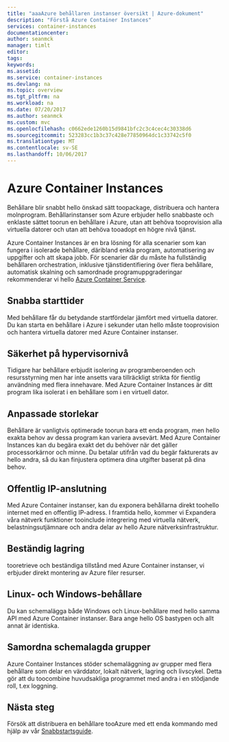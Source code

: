 ```yaml
---
title: "aaaAzure behållaren instanser översikt | Azure-dokument"
description: "Förstå Azure Container Instances"
services: container-instances
documentationcenter: 
author: seanmck
manager: timlt
editor: 
tags: 
keywords: 
ms.assetid: 
ms.service: container-instances
ms.devlang: na
ms.topic: overview
ms.tgt_pltfrm: na
ms.workload: na
ms.date: 07/20/2017
ms.author: seanmck
ms.custom: mvc
ms.openlocfilehash: c0662ede1260b15d9841bfc2c3c4cec4c30338d6
ms.sourcegitcommit: 523283cc1b3c37c428e77850964dc1c33742c5f0
ms.translationtype: MT
ms.contentlocale: sv-SE
ms.lasthandoff: 10/06/2017
---
```

# <a name="azure-container-instances"></a>Azure Container Instances

Behållare blir snabbt hello önskad sätt toopackage, distribuera och hantera molnprogram. Behållarinstanser som Azure erbjuder hello snabbaste och enklaste sättet toorun en behållare i Azure, utan att behöva tooprovision alla virtuella datorer och utan att behöva tooadopt en högre nivå tjänst. 

Azure Container Instances är en bra lösning för alla scenarier som kan fungera i isolerade behållare, däribland enkla program, automatisering av uppgifter och att skapa jobb. För scenarier där du måste ha fullständig behållaren orchestration, inklusive tjänstidentifiering över flera behållare, automatisk skalning och samordnade programuppgraderingar rekommenderar vi hello [Azure Container Service](https://docs.microsoft.com/azure/container-service/).

## <a name="fast-startup-times"></a>Snabba starttider

Med behållare får du betydande startfördelar jämfört med virtuella datorer. Du kan starta en behållare i Azure i sekunder utan hello måste tooprovision och hantera virtuella datorer med Azure Container instanser.

## <a name="hypervisor-level-security"></a>Säkerhet på hypervisornivå

Tidigare har behållare erbjudit isolering av programberoenden och resursstyrning men har inte ansetts vara tillräckligt strikta för fientlig användning med flera innehavare. Med Azure Container Instances är ditt program lika isolerat i en behållare som i en virtuell dator.

## <a name="custom-sizes"></a>Anpassade storlekar

Behållare är vanligtvis optimerade toorun bara ett enda program, men hello exakta behov av dessa program kan variera avsevärt. Med Azure Container Instances kan du begära exakt det du behöver när det gäller processorkärnor och minne. Du betalar utifrån vad du begär fakturerats av hello andra, så du kan finjustera optimera dina utgifter baserat på dina behov.

## <a name="public-ip-connectivity"></a>Offentlig IP-anslutning

Med Azure Container instanser, kan du exponera behållarna direkt toohello internet med en offentlig IP-adress. I framtida hello, kommer vi Expandera våra nätverk funktioner tooinclude integrering med virtuella nätverk, belastningsutjämnare och andra delar av hello Azure nätverksinfrastruktur.

## <a name="persistent-storage"></a>Beständig lagring

tooretrieve och beständiga tillstånd med Azure Container instanser, vi erbjuder direkt montering av Azure filer resurser.

## <a name="linux-and-windows-containers"></a>Linux- och Windows-behållare

Du kan schemalägga både Windows och Linux-behållare med hello samma API med Azure Container instanser. Bara ange hello OS bastypen och allt annat är identiska.

## <a name="co-scheduled-groups"></a>Samordna schemalagda grupper

Azure Container Instances stöder schemaläggning av grupper med flera behållare som delar en värddator, lokalt nätverk, lagring och livscykel. Detta gör att du toocombine huvudsakliga programmet med andra i en stödjande roll, t.ex loggning.

## <a name="next-steps"></a>Nästa steg

Försök att distribuera en behållare tooAzure med ett enda kommando med hjälp av vår [Snabbstartsguide](container-instances-quickstart.md).
